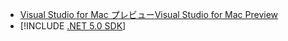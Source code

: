 * [<span data-ttu-id="9f447-101">Visual Studio for Mac プレビュー</span><span class="sxs-lookup"><span data-stu-id="9f447-101">Visual Studio for Mac Preview</span></span>](https://visualstudio.microsoft.com/vs/mac/)
* [!INCLUDE [.NET 5.0 SDK](~/includes/5.0-SDK.md)]
